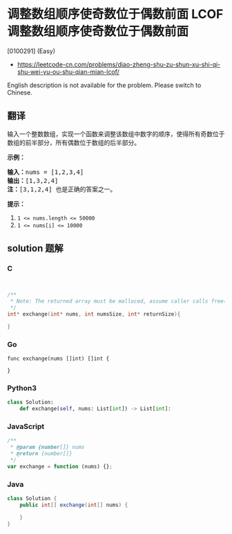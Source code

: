 # 调整数组顺序使奇数位于偶数前面 LCOF 调整数组顺序使奇数位于偶数前面

[0100291] (Easy)

- https://leetcode-cn.com/problems/diao-zheng-shu-zu-shun-xu-shi-qi-shu-wei-yu-ou-shu-qian-mian-lcof/

English description is not available for the problem. Please switch to Chinese.

## 翻译

输入一个整数数组，实现一个函数来调整该数组中数字的顺序，使得所有奇数位于数组的前半部分，所有偶数位于数组的后半部分。

**示例：**

<pre><strong>输入：</strong>nums =&nbsp;[1,2,3,4]
<strong>输出：</strong>[1,3,2,4] 
<strong>注：</strong>[3,1,2,4] 也是正确的答案之一。</pre>

**提示：**

1.  `1 <= nums.length <= 50000`
2.  `1 <= nums[i] <= 10000`

## solution 题解

### C

```c


/**
 * Note: The returned array must be malloced, assume caller calls free().
 */
int* exchange(int* nums, int numsSize, int* returnSize){

}


```

### Go

```golang
func exchange(nums []int) []int {

}
```

### Python3

```python
class Solution:
    def exchange(self, nums: List[int]) -> List[int]:
```

### JavaScript

```javascript
/**
 * @param {number[]} nums
 * @return {number[]}
 */
var exchange = function (nums) {};
```

### Java

```java
class Solution {
    public int[] exchange(int[] nums) {

    }
}
```

